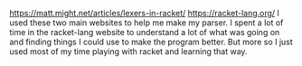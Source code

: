 https://matt.might.net/articles/lexers-in-racket/
https://racket-lang.org/
I used these two main websites to help me make my parser. I spent a lot of time in the racket-lang website to understand a lot of what was going on and finding things I could use to make the program better. But more so I just used most of my time playing with racket and learning that way.